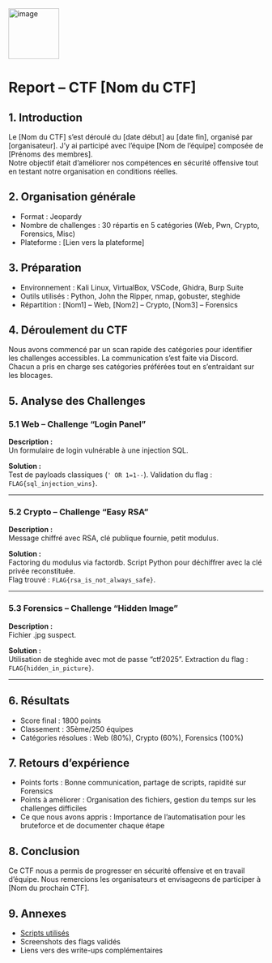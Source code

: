 <img width="100" height="100" alt="image" src="https://github.com/user-attachments/assets/cc08b633-a786-48c9-b990-d05e945d33dd" />

# Report – CTF [Nom du CTF]

## 1. Introduction

Le [Nom du CTF] s’est déroulé du [date début] au [date fin], organisé par [organisateur]. J’y ai participé avec l’équipe [Nom de l’équipe] composée de [Prénoms des membres].  
Notre objectif était d’améliorer nos compétences en sécurité offensive tout en testant notre organisation en conditions réelles.

## 2. Organisation générale

- Format : Jeopardy
- Nombre de challenges : 30 répartis en 5 catégories (Web, Pwn, Crypto, Forensics, Misc)
- Plateforme : [Lien vers la plateforme]

## 3. Préparation

- Environnement : Kali Linux, VirtualBox, VSCode, Ghidra, Burp Suite
- Outils utilisés : Python, John the Ripper, nmap, gobuster, steghide
- Répartition : [Nom1] – Web, [Nom2] – Crypto, [Nom3] – Forensics

## 4. Déroulement du CTF

Nous avons commencé par un scan rapide des catégories pour identifier les challenges accessibles. La communication s’est faite via Discord. Chacun a pris en charge ses catégories préférées tout en s’entraidant sur les blocages.

## 5. Analyse des Challenges

### 5.1 Web – Challenge “Login Panel”

**Description :**  
Un formulaire de login vulnérable à une injection SQL.

**Solution :**  
Test de payloads classiques (`' OR 1=1--`). Validation du flag : `FLAG{sql_injection_wins}`.

---

### 5.2 Crypto – Challenge “Easy RSA”

**Description :**  
Message chiffré avec RSA, clé publique fournie, petit modulus.

**Solution :**  
Factoring du modulus via factordb. Script Python pour déchiffrer avec la clé privée reconstituée.  
Flag trouvé : `FLAG{rsa_is_not_always_safe}`.

---

### 5.3 Forensics – Challenge “Hidden Image”

**Description :**  
Fichier .jpg suspect.

**Solution :**  
Utilisation de steghide avec mot de passe “ctf2025”. Extraction du flag : `FLAG{hidden_in_picture}`.

---

## 6. Résultats

- Score final : 1800 points
- Classement : 35ème/250 équipes
- Catégories résolues : Web (80%), Crypto (60%), Forensics (100%)

## 7. Retours d’expérience

- Points forts : Bonne communication, partage de scripts, rapidité sur Forensics
- Points à améliorer : Organisation des fichiers, gestion du temps sur les challenges difficiles
- Ce que nous avons appris : Importance de l’automatisation pour les bruteforce et de documenter chaque étape

## 8. Conclusion

Ce CTF nous a permis de progresser en sécurité offensive et en travail d’équipe. Nous remercions les organisateurs et envisageons de participer à [Nom du prochain CTF].

## 9. Annexes

- [Scripts utilisés](lien/scripts.zip)
- Screenshots des flags validés
- Liens vers des write-ups complémentaires
